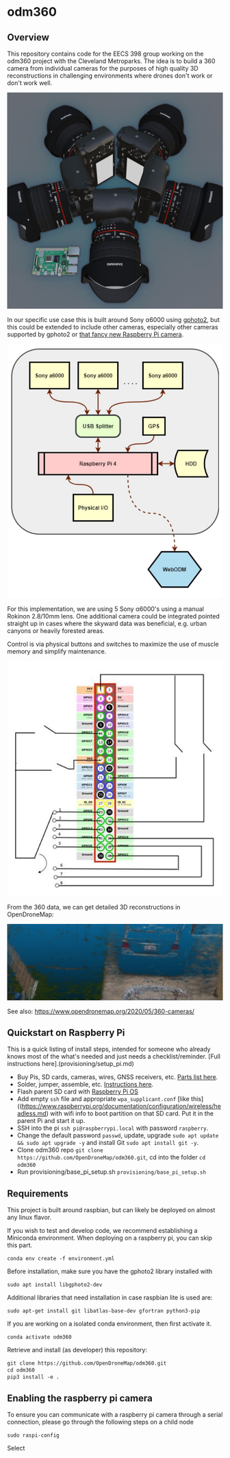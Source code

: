 # odm360

## Overview

This repository contains code for the EECS 398 group working on the odm360 project with the Cleveland Metroparks. The idea is to build a 360 camera from individual cameras for the purposes of high quality 3D reconstructions in challenging environments where drones don't work or don't work well.

![](images/cameras5.jpg)

In our specific use case this is built around Sony α6000 using [gphoto2](http://gphoto.org/), but this could be extended to include other cameras, especially other cameras supported by gphoto2 or [that fancy new Raspberry Pi camera](https://www.raspberrypi.org/products/raspberry-pi-high-quality-camera/).

![](images/overallschematic.JPG)

For this implementation, we are using 5 Sony α6000's using a manual Rokinon 2.8/10mm lens. One additional camera could be integrated pointed straight up in cases where the skyward data was beneficial, e.g. urban canyons or heavily forested areas.

Control is via physical buttons and switches to maximize the use of muscle memory and simplify maintenance.

![](images/gpiolayout.JPG)

From the 360 data, we can get detailed 3D reconstructions in OpenDroneMap:

![](images/points.jpg)

See also: https://www.opendronemap.org/2020/05/360-cameras/

## Quickstart on Raspberry Pi
This is a quick listing of install steps, intended for someone who already knows most of the what's needed and just needs a checklist/reminder. [Full instructions here].(provisioning/setup_pi.md)

- Buy Pis, SD cards, cameras, wires, GNSS receivers, etc. [Parts list here](provisioning/setup_pi.md).
- Solder, jumper, assemble, etc. [Instructions here](provisioning/setup_pi.md).
- Flash parent SD card with [Raspberry Pi OS](https://www.raspberrypi.org/downloads/raspberry-pi-os/)
- Add empty ```ssh``` file and appropriate ```wpa_supplicant.conf``` [like this]((https://www.raspberrypi.org/documentation/configuration/wireless/headless.md) with wifi info to boot partition on that SD card. Put it in the parent Pi and start it up.
- SSH into the pi ```ssh pi@raspberrypi.local``` with password ```raspberry```.
- Change the default password ```passwd```, update, upgrade ```sudo apt update && sudo apt upgrade -y``` and install Git ```sudo apt install git -y```.
- Clone odm360 repo ```git clone https://github.com/OpenDroneMap/odm360.git```, cd into the folder ```cd odm360```
- Run provisioning/base_pi_setup.sh ```provisioning/base_pi_setup.sh```

## Requirements

This project is built around raspbian, but can likely be deployed on almost any linux flavor.

If you wish to test and develop code, we recommend establishing a Miniconda environment.
When deploying on a raspberry pi, you can skip this part. 
```
conda env create -f environment.yml
```
Before installation, make sure you have the gphoto2 library installed with
```
sudo apt install libgphoto2-dev
```
Additional libraries that need installation in case raspbian lite is used are:
```
sudo apt-get install git libatlas-base-dev gfortran python3-pip
```
If you are working on a isolated conda environment, then first activate it.
```
conda activate odm360
```
Retrieve and install (as developer) this repository:
```
git clone https://github.com/OpenDroneMap/odm360.git
cd odm360
pip3 install -e .
```

## Enabling the raspberry pi camera
To ensure you can communicate with a raspberry pi camera through a serial connection, please go through the following steps on a child node
```
sudo raspi-config
```
Select 